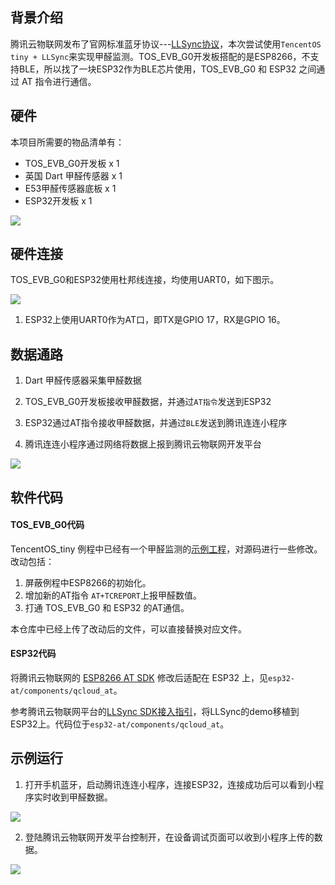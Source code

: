 ## 背景介绍
腾讯云物联网发布了官网标准蓝牙协议---[LLSync协议](https://github.com/tencentyun/qcloud-iot-explorer-BLE-sdk-embedded)，本次尝试使用`TencentOS tiny + LLSync`来实现甲醛监测。TOS_EVB_G0开发板搭配的是ESP8266，不支持BLE，所以找了一块ESP32作为BLE芯片使用，TOS_EVB_G0 和 ESP32 之间通过 AT 指令进行通信。

## 硬件

本项目所需要的物品清单有：

- TOS_EVB_G0开发板 x 1
- 英国 Dart 甲醛传感器 x 1
- E53甲醛传感器底板 x 1
- ESP32开发板 x 1

![](https://main.qcloudimg.com/raw/59e59991234d242db524c22772335398.png)

## 硬件连接

TOS_EVB_G0和ESP32使用杜邦线连接，均使用UART0，如下图示。

![](https://main.qcloudimg.com/raw/63f5361155c1433ea3775fd4efb29e6f.jpg)

1. ESP32上使用UART0作为AT口，即TX是GPIO 17，RX是GPIO 16。

## 数据通路

1. Dart 甲醛传感器采集甲醛数据

2. TOS_EVB_G0开发板接收甲醛数据，并通过`AT指令`发送到ESP32

3. ESP32通过AT指令接收甲醛数据，并通过`BLE`发送到腾讯连连小程序

4. 腾讯连连小程序通过网络将数据上报到腾讯云物联网开发平台

![](https://main.qcloudimg.com/raw/fbcd63b23963d4d21359b896b459adf4.jpg)



## 软件代码

#### TOS_EVB_G0代码

TencentOS_tiny 例程中已经有一个甲醛监测的[示例工程](https://github.com/Tencent/TencentOS-tiny/tree/master/board/TencentOS_tiny_EVB_G0/KEIL/mqtt_iot_explorer_tc_ch20_oled)，对源码进行一些修改。改动包括：

1. 屏蔽例程中ESP8266的初始化。
2. 增加新的AT指令 `AT+TCREPORT`上报甲醛数值。
3. 打通 TOS_EVB_G0 和 ESP32 的AT通信。

本仓库中已经上传了改动后的文件，可以直接替换对应文件。

#### ESP32代码

将腾讯云物联网的 [ESP8266 AT SDK](https://cloud.tencent.com/document/product/1081/48366) 修改后适配在 ESP32 上，见`esp32-at/components/qcloud_at`。

参考腾讯云物联网平台的[LLSync SDK接入指引](https://cloud.tencent.com/document/product/1081/48398)，将LLSync的demo移植到ESP32上。代码位于`esp32-at/components/qcloud_at`。

## 示例运行

1. 打开手机蓝牙，启动腾讯连连小程序，连接ESP32，连接成功后可以看到小程序实时收到甲醛数据。

  ![](https://main.qcloudimg.com/raw/4bca129d38e5c1c74fbb624121e064cd.jpg)

2. 登陆腾讯云物联网开发平台控制开，在设备调试页面可以收到小程序上传的数据。

  ![](https://main.qcloudimg.com/raw/e2f59a9e542358c49bd5a53c1c484f73.jpg)


